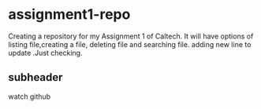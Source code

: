 # assignment1-repo
Creating a repository for my Assignment 1 of Caltech.
It will have options of listing file,creating a file, deleting file and searching file.
adding new line to update .Just checking.
## subheader
watch github

